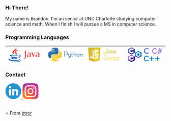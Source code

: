 ### Hi There!

My name is Brandon. I'm an senior at UNC Charlotte studying computer science and math. When I finish I will pursue a MS in computer science.

### Programming Languages

| [<img src="JavaLogoFinal.png" alt="v logo" width="120">](https://www.java.com/en/)  | [<img src="PythonLogo.png" alt="go logo" width="120">](https://www.python.org/)  | [<img src="JavaScriptLogoFinal.png" width="120">](https://www.javascript.com/)  |  [<img src="cLangLogoFinal.png" alt="go logo" width="120">](https://isocpp.org/)  
|---|---|---|---|


### Contact

<a href="https://www.linkedin.com/in/brandon-rorie-082711159/">
    <img alt="Shubhamdeep Jha | Linkedin" width="50px" src="linkedinImage.png"/>
</a>

<a href="https://www.instagram.com/b.ticer.r/">
    <img alt="Shubhamdeep Jha | Linkedin" width="50px" src="instagramLogoFinal.png" />
</a>

<br>
<br>

⭐️ From [btror](https://github.com/btror)



